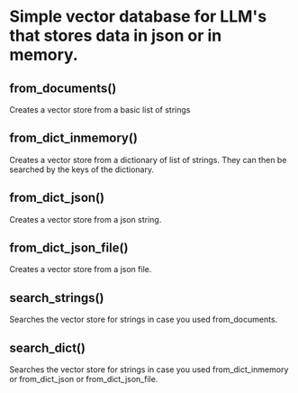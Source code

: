 # Simple vector database for LLM's that stores data in json or in memory.

## from_documents()
Creates a vector store from a basic list of strings

## from_dict_inmemory()
Creates a vector store from a dictionary of list of strings. They can then be searched by the keys of the dictionary.

## from_dict_json()
Creates a vector store from a json string.

## from_dict_json_file()
Creates a vector store from a json file.

## search_strings()
Searches the vector store for strings in case you used from_documents.

## search_dict()
Searches the vector store for strings in case you used from_dict_inmemory or from_dict_json or from_dict_json_file.